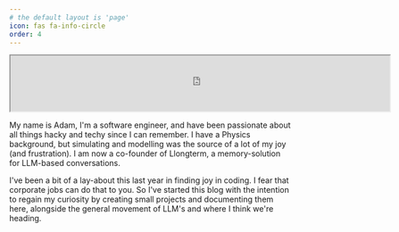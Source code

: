 ```yaml
---
# the default layout is 'page'
icon: fas fa-info-circle
order: 4
---
```



<iframe src="https://ademsk1.github.io/ascii-motion/" width="680" height="100"></iframe>


My name is Adam, I'm a software engineer, and have been passionate about all things hacky and techy since I can remember. I have a Physics background, but simulating and modelling was the source of a lot of my joy (and frustration). I am now a co-founder of Llongterm, a memory-solution for LLM-based conversations. 

I've been a bit of a lay-about this last year in finding joy in coding. I fear that corporate jobs can do that to you. So I've started this blog with the intention to regain my curiosity by creating small projects and documenting them here, alongside the general movement of LLM's and where I think we're heading.
